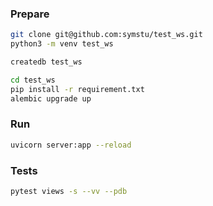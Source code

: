 ### Prepare
```bash
git clone git@github.com:symstu/test_ws.git
python3 -m venv test_ws 

createdb test_ws

cd test_ws
pip install -r requirement.txt
alembic upgrade up
```

### Run
```bash
uvicorn server:app --reload
```

### Tests
```bash
pytest views -s --vv --pdb
```
